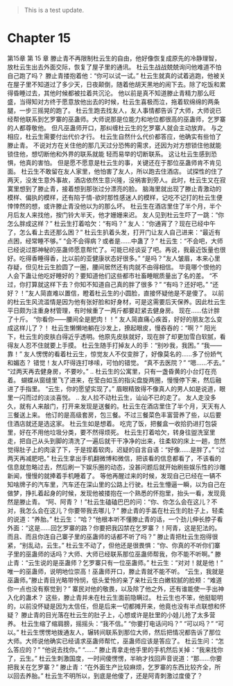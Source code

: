 > This is a test update.
# Chapter 15

第15章 第 15 章
滕止青不再限制杜云生的自由，他好像恢复成原先的冷静理智，放杜云生出去外面交际，恢复了屋子里的通讯。
杜云生战战兢兢询问他难道不怕自己跑了吗？
滕止青搂抱着他：“你可以试一试。”
杜云生就真的试着逃跑，他被关在屋子里不知道过了多少天，日夜颠倒，随着他胡天黑地的闹下去。除了吃饭和累得昏睡过去，其他时候都被拉着共沉沦。
他以前是真不知道滕止青精力那么旺盛，当得知对方终于愿意放他出去的时候，杜云生喜极而泣，拖着软绵绵的两条腿，一步三摇晃的跑了。
杜云生跑去找友人，友人事情都告诉了大师，大师说已经帮他联系到乞罗寨的巫蛊师。大师说那是位能力和地位都很高的巫蛊师，乞罗寨的人都尊敬他。
但凡巫蛊师开口，那纠缠杜云生的乞罗寨人就会主动放弃。
与之相应，杜云生需要付出代价才行。
杜云生自然什么代价都答应，他确实有些怕了滕止青。
不说对方在关住他的那几天过分恐怖的需求，还因为对方想锁住他就能锁住他，想切断他和外界的联系就能
轻而易举的切断联系。
这让杜云生感到恐惧，他真的害怕。
但是愿不愿意是杜云生的事，关键还在于那位巫蛊师肯不肯见面。
杜云生不敢留在友人家里，他怕害了友人，所以跑去住酒店。
试探性的住了两天，没发生意外事故，酒店依然生意兴隆，没祸害到旁人。此时，杜云生又在寂寞里想到了滕止青，接着想到那张过分漂亮的脸。
脑海里就出现了滕止青激动的模样、偏执的模样，还有陷于情-欲时那性感迷人的模样，记吃不记打的杜云生便悻悻然的想，或许滕止青没他以为的那么坏。
杜云生在酒店里住了半个月，半个月后友人来找他，按门铃大半天，他才姗姗来迟。
友人见到杜云生吓了一跳：“你怎么胖成这样？”
杜云生打着哈欠：“有吗？”
友人：“你通宵了？现在已经中午了，怎么看上去还那么困？”
杜云生扒着头发，打开门让友人自己进来：“最近有点困，经常睡不够。”
“会不会得病？或者是……中蛊了？”
杜云生：“不会吧，大师已经说过那神秘的巫蛊师愿意帮忙了。可能已经谈妥了吧。再说，我最近饭量也很好。吃得香睡得香，比以前的亚健康状态好很多。”
“是吗？”友人皱眉，本来心里存疑，但见杜云生脸圆了一圈，腰间居然还有肉就不由得相信。
毕竟哪个恨他的人会下蛊让他吃好睡好的？要知道他们这些都市社畜睡眠质量出了名的差。
“不过，你打算就这样下去？你知不知道自己真的胖了很多？”
“有吗？还好吧。”
“还好？！”友人简直难以置信，瞪着杜云生的小圆脸，直接怀疑他是不是傻了。
以前的杜云生风流滥情是因为他有张好脸和好身材，可是这需要后天保养。因此杜云生平日颇为注重身材管理，有时候重了一两斤都要赶紧去健身房。
现在……估计胖了十斤。
“你看你——腰间全是肥肉！！”
友人简直痛心疾首，好好的朋友怎么变成这样儿了？！
杜云生懒懒地躺在沙发上，撩起眼皮，慢吞吞的：“啊？”
阳光下，杜云生的皮肤白得近乎透明。他原先皮肤就好，现在胖了却更加雪白软腻，看得友人忍不住就要上手摸。
杜云生随手打掉友人的手：“别吵我，我困。”
“我——靠！”
友人愣愣的看着杜云生，惊觉友人不仅变胖了，好像莫名的……多了份娇气和媚态？
错觉！友人吓得连打哆嗦，可怕的错觉。
“真不去医院？”
“嗯……不去。”
“过两天再去健身房，不要吵。”
..
杜云生的公寓里，只有一盏昏黄的小台灯在亮着。
蝴蝶从窗缝里飞了进来，在莹白如玉的指尖盘旋两圈，慢慢停下来，然后融进了手指里。
“云生，你的愿望实现了。”
眉眼精致得不像真人的男人如是说道，眼里一闪而过的淡淡喜悦。
..
友人拉不动杜云生，讪讪不已的走了。
友人走没多久，就有人来敲门，打开来发现是送餐的。杜云生在酒店里住了半个月，天天有人三餐送上来。
他订的是高级套房，包三餐。不过三餐菜色丰富营养了些，以后要住酒店就还是选这家。
杜云生如是想着。
吃完了饭，把餐盒一收拾扔进打包袋里，好在不用他垃圾分类，要不然得烦死。
杜云生打着哈欠，转身往盥洗室里走，把自己从头到脚的清洗了一遍后就干干净净的出来，往柔软的床上一趟，忽然觉得肚子上的肉滚了下，于是捏着软肉，迟疑的自言自语：“好像……是胖了。”
“过两天再减肥吧。”
杜云生拿出手机翻微博和微信，把该看的信息都看了，不该看的信息就忽略过去，然后刷一下娱乐圈的动态，没甚问题后就开始刷些娱乐性的沙雕新闻，慢慢的就捧着手机睡着了。
等他再醒过来的时候，发现自己已经在一辆不知啥牌子的汽车里，汽车还在深山里的公路上行驶。杜云生懵逼一瞬，以为自己在做梦，挣扎着起身的时候，发现他被搂抱在一个熟悉的怀抱里，抬头一看，发现竟然是滕止青。
“阿、阿青？！”杜云生磕磕巴巴的问：“你、你怎么会在这儿？不对，我怎么会在这儿？你要带我去哪儿？”
滕止青的手盖在杜云生的肚子上，轻柔的说道：“养胎。”
杜云生：“哈？”他根本听不懂滕止青的话，一个劲儿伸长脖子看外面：“这是……回乞罗寨的路？你要把我囚禁在乞罗寨？！阿青，这是犯法的。而且、而且你连自己寨子里的巫蛊师的话都不听了吗？”
滕止青把杜云生抱得很紧，“别乱动，云生。”
杜云生不动了，但他还是很畏惧：“你、你真的不听你们寨子里的巫蛊师的话吗？大师、大师已经联系那位巫蛊师帮我，你不能不听啊。”
滕止青：“云生说的是巫蛊师？乞罗寨只有一位巫蛊师。”
杜云生：“对对！就是他！”
唯一的巫蛊师，说明地位崇高！巫蛊师开口，滕止青就不能不听。
“云生，我就是巫蛊师。”滕止青目光略带怜悯，低头爱怜的亲了亲杜云生白嫩软腻的脸颊：“难道你一点也没有察觉到？”
寨民对他的敬畏，以及除了他之外，还有谁能使一手出神入化的蛊术？
这些，滕止青并未在杜云生面前隐瞒过。
杜云生也不笨，他挺聪明的，以前没怀疑是因为太信任，但是后来一切都摊开来，他竟也没有半点联想和怀疑？
滕止青的目光落在杜云生的肚子上，心想或许是肚里的小娃儿抢了太多营养。
杜云生缩了缩肩膀，摇摇头：“我不信。”
“你要打电话问吗？”
“可以吗？”
“可以。”
杜云生愣愣地拨通友人，辗转间联系到那位大师，然后把情况都告诉了那位大师。大师说他确实已经请求巫蛊师帮忙，巫蛊师应该是答应了。
杜云生问：“怎么答应的？”
“他说去找你。”
“……”
滕止青拿走他手里的手机然后关掉：“我来找你了，云生。”
杜云生刺激国度，一时间傻愣愣，半晌才找回声音说道：“那……你要把我关在乞罗寨？”
滕止青：“在外面生产比较麻烦，乞罗寨的东西比较齐全，所以回去养胎。”
杜云生不明所以，到底是他傻了，还是阿青刺激过度傻了？
